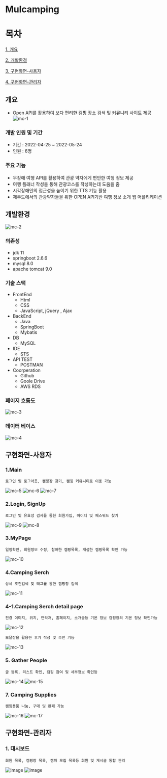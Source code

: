 # Mulcamping

# 목차
[1. 개요](#개요)

[2. 개발환경](#개발환경)

[3. 구현화면-사용자](#구현화면-사용자)

[4. 구현화면-관리자](#구현화면-관리자)

## 개요
- Open API를 활용하여 보다 편리한 캠핑 장소 검색 및 커뮤니티 사이트 제공
![mc-1](https://user-images.githubusercontent.com/84059211/212459538-1360c50e-3ad8-4e46-88a1-ca7e95957c6f.png)


### 개발 인원 및 기간
- 기간 : 2022-04-25 ~ 2022-05-24
- 인원 : 6명 

### 주요 기능
- 무장애 여행 API를 활용하여 관광 약자에게 편안한 여행 정보 제공
- 여행 플래너 작성을 통해 관광코스를 작성하는데 도움을 줌
- 시각장애인의 접근성을 높이기 위한 TTS 기능 활용
- 제주도에서의 관광약자들을 위한 OPEN API기반 여행 정보 소개 웹 어플리케이션 

## 개발환경
![mc-2](https://user-images.githubusercontent.com/84059211/212459597-729f4bd4-1dd9-4ba1-86d8-6a5057cf5a74.png)
### 의존성
- jdk 11
- springboot 2.6.6
- mysql 8.0
- apache tomcat 9.0

### 기술 스택
- FrontEnd
    - Html
    - CSS
    - JavaScript, jQuery , Ajax
- BackEnd
    - Java
    - SpringBoot
    - Mybatis
- DB
    - MySQL
- IDE
    - STS
- API TEST
   - POSTMAN
- Coorperation
   - Github
   - Goole Drive
   - AWS RDS
 
### 페이지 흐름도
![mc-3](https://user-images.githubusercontent.com/84059211/212459733-256a0161-4c2d-422c-9a44-589c106e7f7f.png)

### 데이터 베이스
![mc-4](https://user-images.githubusercontent.com/84059211/212459788-3d16f791-1d52-47e3-b770-f8f9b4812c0a.png)

## 구현화면-사용자

### 1.Main
```
로그인 및 로그아웃, 캠핑장 찾기, 캠핑 커뮤니티로 이동 가능
```
![mc-5](https://user-images.githubusercontent.com/84059211/212460753-55ed69ea-f301-4caf-9a04-90019fd4a3fd.png)
![mc-6](https://user-images.githubusercontent.com/84059211/212460760-9539cf2b-2ead-49fb-b3b6-785c19b1f09c.png)
![mc-7](https://user-images.githubusercontent.com/84059211/212460767-97e5b6e7-fa3b-40e5-a735-97c64faad517.png)

### 2.Login, SignUp
```
로그인 및 유효성 검사를 통한 회원가입, 아이디 및 패스워드 찾기
```
![mc-9](https://user-images.githubusercontent.com/84059211/212460655-0715de12-200b-4b77-ab2d-19f68c2a3f4a.png)
![mc-8](https://user-images.githubusercontent.com/84059211/212460657-d59e6a9c-c2ee-486d-be00-0fee36bc6977.png)

### 3.MyPage
```
일정확인, 회원정보 수정, 참여한 캠핑목록, 개설한 캠핑목록 확인 가능
```
![mc-10](https://user-images.githubusercontent.com/84059211/212460530-f568f760-6c3f-489a-bd14-1654402ce421.png)

### 4.Camping Serch
```
상세 조건검색 및 태그를 통한 캠핑장 검색  
```
![mc-11](https://user-images.githubusercontent.com/84059211/212460874-a1c87f83-f9e7-4011-8607-4196c7c78780.png)

### 4-1.Camping Serch detail page
```
전경 이미지, 위치, 연락처, 홈페이지, 소개글등 기본 정보 캠핑장의 기본 정보 확인가능
```
![mc-12](https://user-images.githubusercontent.com/84059211/212460979-fcfd2c70-9bed-4474-9d79-42a5dd40f861.png)
```
모달창을 활용한 후기 작성 및 추천 기능
```
![mc-13](https://user-images.githubusercontent.com/84059211/212461226-078528c1-ef3b-4240-bb71-f7aaaf301438.png)

### 5. Gather People
```
글 등록, 리스트 확인, 캠핑 참여 및 세부정보 확인등 
```
![mc-14](https://user-images.githubusercontent.com/84059211/212461569-7d9c96fd-1d9f-432b-bcf7-58e4547e163e.png)
![mc-15](https://user-images.githubusercontent.com/84059211/212461570-e7317c50-4206-4bfb-87bc-4975117ede7d.png)

### 7. Camping Supplies
```
캠핑용품 나눔, 구매 및 판패 가능
```
![mc-16](https://user-images.githubusercontent.com/84059211/212461843-b77dad30-57a6-4adb-9dfc-85faf4ea6bd0.png)
![mc-17](https://user-images.githubusercontent.com/84059211/212461844-018b7289-13bc-4079-a01e-27b90fb06975.png)


## 구현화면-관리자
### 1. 대시보드
```
회원 목록, 캠핑장 목록, 캠퍼 모집 목록등 회원 및 게시글 통합 관리
```
![image](https://user-images.githubusercontent.com/84059211/212461954-450f7779-753d-4b1f-88cc-39e913da1983.png)
![image](https://user-images.githubusercontent.com/84059211/212462010-1ba068ac-61eb-4633-93b7-9a35d1787b81.png)

